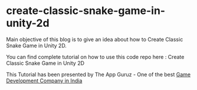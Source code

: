 # create-classic-snake-game-in-unity-2d

Main objective of this blog is to give an idea about how to Create Classic Snake Game in Unity 2D.

You can find complete tutorial on how to use this code repo here : Create Classic Snake Game in Unity 2D

This Tutorial has been presented by The App Guruz - One of the best [Game Development Company in India](http://www.theappguruz.com/mobile-application-development/)
